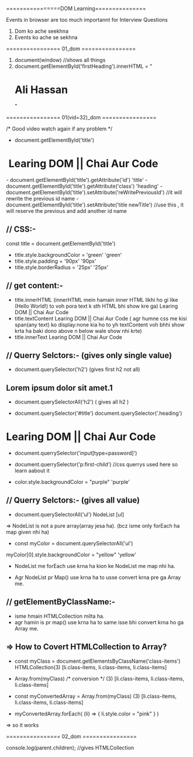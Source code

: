 ================DOM Learning===============

Events in browser are too much importannt for Interview Questions


1. Dom ko ache seekhna 
2. Events ko ache se sekhna


================ 01_dom ================

1. document(window)    //shows all things 
2. document.getElementById('firstHeading').innerHTML = "<h1>Ali Hassan</h1>"

================ 01(vid=32)_dom ================

/* Good video watch again if any problem */

- document.getElementById('title')
<h1 id=​"title" class=​"heading">​ Learing DOM || Chai Aur Code ​</h1>​
- document.getElementById('title').getAttribute('id')
'title'
- document.getElementById('title').getAttribute('class')
'heading'
- document.getElementById('title').setAttribute('reWritePreviousId')   //it will rewrite the previous id name
- document.getElementById('title').setAttribute('title newTitle')  //use this , it will reserve the previous and add another id name


// CSS:-
-------

const title = document.getElementById('title')

- title.style.backgroundColor = 'green'
'green'
- title.style.padding = '90px'
'90px'
- title.style.borderRadius = '25px'
'25px'


// get content:-
--------------

- title.innerHTML  (innerHTML mein hamain inner HTML likhi ho gi like (<span>Hello World!</span>) to voh pora text k sth HTML bhi show kre ga)
Learing DOM || Chai Aur Code
- title.textContent
Learing DOM || Chai Aur Code   ( agr humne css me kisi span(any text) ko display:none kia ho to yh textContent voh bhhi show krta ha baki dono above n below wale show nhi krte)
- title.innerText
Learing DOM || Chai Aur Code


// Querry Selctors:-  (gives only single value)
------------------

- document.querySelector('h2')  (gives first h2 not all)
<h2 id="heading2" >Lorem ipsum dolor sit amet.1</h2>

- document.querySelectorAll('h2')  ( gives all h2 )

- document.querySelector('#title')
  document.querySelector('.heading')

<h1 id="title" class="heading">Learing DOM || Chai Aur Code </h1>

- document.querrySelector('input[type=password]')

- document.querrySelector('p:first-child')   //css querrys used here so learn aabout it

- color.style.backgroundColor = "purple"
'purple'


// Querry Selctors:-  (gives all value)
-------------------

- document.querySelectorAll('ul')
NodeList [ul]

=> NodeList is not a pure array(array jesa ha). (bcz isme only forEach ha map given nhi ha)

-  const myColor = document.querySelectorAll('ul')

myColor[0].style.backgroundColor = "yellow"
'yellow'

- NodeList me forEach use krna ha kion ke NodeList me map nhi ha.

- Agr NodeList pr Map() use krna ha to usse convert krna pre ga Array me.


// getElementByClassName:-
-------------------------

- isme hmain HTMLCollection milta ha. 
- agr hamin is pr map() use krna ha to same isse bhi convert krna ho ga Array me.

=> How to Covert HTMLCollection to Array?
-----------------------------------------

- const myClass = document.getElementsByClassName('class-items')
  HTMLCollection(3) [li.class-items, li.class-items, li.class-items]

- Array.from(myClass)   /* conversion */
(3) [li.class-items, li.class-items, li.class-items]

- const myConvertedArray = Array.from(myClass)
(3) [li.class-items, li.class-items, li.class-items]

- myConvertedArray.forEach( (li) => {
    li.style.color = "pink"
} )  

=> so it works 


================ 02_dom ================



console.log(parent.children);   //gives HTMLCollection





